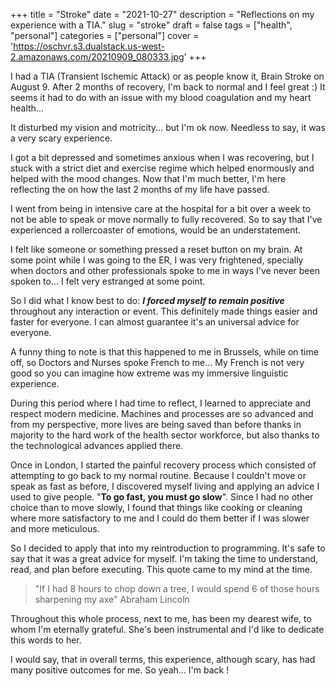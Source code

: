 +++
title = "Stroke"
date = "2021-10-27"
description = "Reflections on my experience with a TIA."
slug = "stroke"
draft = false
tags = ["health", "personal"]
categories = ["personal"]
cover = 'https://oschvr.s3.dualstack.us-west-2.amazonaws.com/20210909_080333.jpg'
+++

I had a TIA (Transient Ischemic Attack) or as people know it, Brain Stroke on August 9. After 2 months of recovery, I'm back to normal and I feel great :)
It seems it had to do with an issue with my blood coagulation and my heart health...

It disturbed my vision and motricity... but I'm ok now. Needless to say, it was a very scary experience.

I got a bit depressed and sometimes anxious when I was recovering, but I stuck with a strict diet and exercise regime which helped enormously and helped with the mood changes.
Now that I'm much better, I'm here reflecting the on how the last 2 months of my life have passed.

I went from being in intensive care at the hospital for a bit over a week to not be able to speak or move normally to fully recovered. So to say that I've experienced a rollercoaster of emotions, would be an understatement.

I felt like someone or something pressed a reset button on my brain. At some point while I was going to the ER, I was very frightened, specially when doctors and other professionals spoke to me in ways I've never been spoken to... I felt very estranged at some point.

So I did what I know best to do: _**I forced myself to remain positive**_ throughout any interaction or event. This definitely made things easier and faster for everyone. I can almost guarantee it's an universal advice for everyone.

A funny thing to note is that this happened to me in Brussels, while on time off, so Doctors and Nurses spoke French to me... My French is not very good so you can imagine how extreme was my immersive linguistic experience.

During this period where I had time to reflect, I learned to appreciate and respect modern medicine. Machines and processes are so advanced and from my perspective, more lives are being saved than before thanks in majority to the hard work of the health sector workforce, but also thanks to the technological advances applied there.

Once in London, I started the painful recovery process which consisted of attempting to go back to my normal routine. Because I couldn't move or speak as fast as before, I discovered myself living and applying an advice I used to give people. "**To go fast, you must go slow**". Since I had no other choice than to move slowly, I found that things like cooking or cleaning where more satisfactory to me and I could do them better if I was slower and more meticulous.

So I decided to apply that into my reintroduction to programming. It's safe to say that it was a great advice for myself. I'm taking the time to understand, read, and plan before executing. This quote came to my mind at the time.

> "If I had 8 hours to chop down a tree, I would spend 6 of those hours sharpening my axe" Abraham Lincoln

Throughout this whole process, next to me, has been my dearest wife, to whom I'm eternally grateful. She's been instrumental and I'd like to dedicate this words to her.

I would say, that in overall terms, this experience, although scary, has had many positive outcomes for me. So yeah... I'm back !
